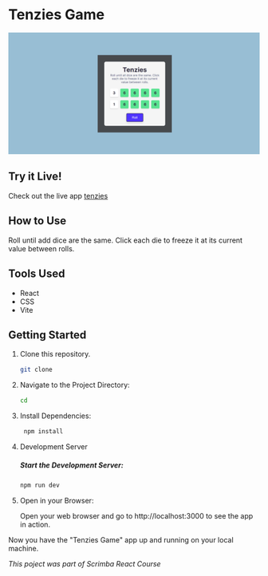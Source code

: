 # Tenzies Game

<img src='./public/tenzies-preview.png'></img>

## Try it Live!

Check out the live app [tenzies]()

## How to Use

Roll until add dice are the same. Click each die to freeze it at its current value between rolls.

## Tools Used

-   React
-   CSS
-   Vite

## Getting Started

1. Clone this repository.

    ```bash
    git clone
    ```

2. Navigate to the Project Directory:
    ```bash
    cd
    ```
3. Install Dependencies:

    ```bash
     npm install
    ```

4. Development Server

    ##### Start the Development Server:

    ```bash
    npm run dev
    ```

5. Open in your Browser:

    Open your web browser and go to http://localhost:3000 to see the app in action.

Now you have the "Tenzies Game" app up and running on your local machine.

_This poject was part of Scrimba React Course_
